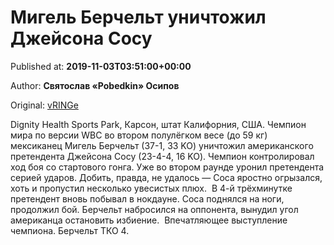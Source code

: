 
# Мигель Берчельт уничтожил Джейсона Сосу

Published at: **2019-11-03T03:51:00+00:00**

Author: **Святослав «Pobedkin» Осипов**

Original: [vRINGe](https://vringe.com/news/129136-migel-berchelt-unichtozhil-dzheysona-sosu-.htm)

Dignity Health Sports Park, Карсон, штат Калифорния, США. Чемпион мира по версии WBC во втором полулёгком весе (до 59 кг) мексиканец Мигель Берчельт (37-1, 33 KO) уничтожил американского претендента Джейсона Сосу (23-4-4, 16 KO).
Чемпион контролировал ход боя со стартового гонга. Уже во втором раунде уронил претендента серией ударов. Добить, правда, не удалось — Соса яростно огрызался, хоть и пропустил несколько увесистых плюх. 
В 4-й трёхминутке претендент вновь побывал в нокдауне. Соса поднялся на ноги, продолжил бой. Берчельт набросился на оппонента, вынудил угол американца остановить избиение. 
Впечатляющее выступление чемпиона. Берчельт ТКО 4.
